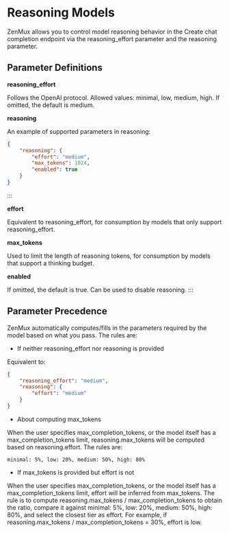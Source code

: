 # Reasoning Models

ZenMux allows you to control model reasoning behavior in the Create chat completion endpoint via the reasoning_effort parameter and the reasoning parameter.

## Parameter Definitions

**reasoning_effort**

Follows the OpenAI protocol. Allowed values: minimal, low, medium, high. If omitted, the default is medium.

**reasoning**

An example of supported parameters in reasoning:

```json
{
    "reasoning": {
        "effort": "medium",
        "max_tokens": 1024,
        "enabled": true
    }
}
```
:::

**effort**

Equivalent to reasoning_effort, for consumption by models that only support reasoning_effort.

**max_tokens**

Used to limit the length of reasoning tokens, for consumption by models that support a thinking budget.

**enabled**

If omitted, the default is true. Can be used to disable reasoning.
:::

## Parameter Precedence

ZenMux automatically computes/fills in the parameters required by the model based on what you pass. The rules are:

* If neither reasoning_effort nor reasoning is provided

Equivalent to:
```json
{
    "reasoning_effort": "medium",
    "reasoning": {
        "effort": "medium"
    }
}
```

* About computing max_tokens

When the user specifies max_completion_tokens, or the model itself has a max_completion_tokens limit, reasoning.max_tokens will be computed based on reasoning.effort. The rules are:

```
minimal: 5%, low: 20%, medium: 50%, high: 80%
```

* If max_tokens is provided but effort is not

When the user specifies max_completion_tokens, or the model itself has a max_completion_tokens limit, effort will be inferred from max_tokens. The rule is to compute reasoning.max_tokens / max_completion_tokens to obtain the ratio, compare it against minimal: 5%, low: 20%, medium: 50%, high: 80%, and select the closest tier as effort. For example, if reasoning.max_tokens / max_completion_tokens = 30%, effort is low.